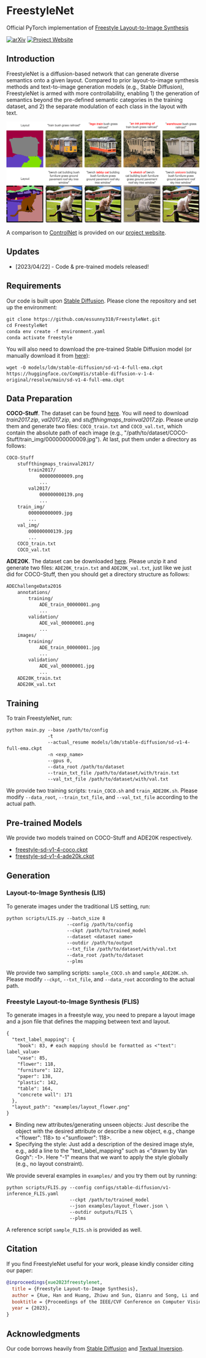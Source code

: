 # FreestyleNet
Official PyTorch implementation of [Freestyle Layout-to-Image Synthesis](https://arxiv.org/abs/2303.14412)

[![arXiv](https://img.shields.io/badge/arXiv-2303.14412-b31b1b.svg)](https://arxiv.org/abs/2303.14412)
[![Project Website](https://img.shields.io/badge/🔗-Project_Website-blue.svg)](https://essunny310.github.io/FreestyleNet/)

## Introduction

FreestyleNet is a diffusion-based network that can generate diverse semantics onto a given layout. Compared to prior layout-to-image synthesis methods and text-to-image generation models (e.g., Stable Diffusion), FreestyleNet is armed with more controllability, enabling 1) the generation of semantics beyond the pre-defined semantic categories in the training dataset, and 2) the separate modulation of each class in the layout with text.

![Teaser](./files/teaser.png)

A comparison to [ControlNet](https://github.com/lllyasviel/ControlNet) is provided on our [project website](https://essunny310.github.io/FreestyleNet/).

## Updates

- \[2023/04/22\] - Code & pre-trained models released!

## Requirements

Our code is built upon [Stable Diffusion](https://github.com/CompVis/stable-diffusion). Please clone the repository and set up the environment:
```
git clone https://github.com/essunny310/FreestyleNet.git
cd FreestyleNet
conda env create -f environment.yaml
conda activate freestyle
```

You will also need to download the pre-trained Stable Diffusion model (or manually download it from [here](https://huggingface.co/CompVis/stable-diffusion-v-1-4-original)):
```
wget -O models/ldm/stable-diffusion/sd-v1-4-full-ema.ckpt https://huggingface.co/CompVis/stable-diffusion-v-1-4-original/resolve/main/sd-v1-4-full-ema.ckpt
```

## Data Preparation

**COCO-Stuff**. The dataset can be found [here](https://github.com/nightrome/cocostuff). You will need to download *train2017.zip*, *val2017.zip*, and *stuffthingmaps_trainval2017.zip*. Please unzip them and generate two files: `COCO_train.txt` and `COCO_val.txt`, which contain the absolute path of each image (e.g., "/path/to/dataset/COCO-Stuff/train_img/000000000009.jpg"). At last, put them under a directory as follows:
```
COCO-Stuff
    stuffthingmaps_trainval2017/
        train2017/
            000000000009.png
            ...
        val2017/
            000000000139.png
            ...
    train_img/
        000000000009.jpg
        ...
    val_img/
        000000000139.jpg
        ...
    COCO_train.txt
    COCO_val.txt
```

**ADE20K**. The dataset can be downloaded [here](http://data.csail.mit.edu/places/ADEchallenge/ADEChallengeData2016.zip). Please unzip it and generate two files: `ADE20K_train.txt` and `ADE20K_val.txt`, just like we just did for COCO-Stuff, then you should get a directory structure as follows:
```
ADEChallengeData2016
    annotations/
        training/
            ADE_train_00000001.png
            ...
        validation/
            ADE_val_00000001.png
            ...
    images/
        training/
            ADE_train_00000001.jpg
            ...
        validation/
            ADE_val_00000001.jpg
            ...
    ADE20K_train.txt
    ADE20K_val.txt
```

## Training

To train FreestyleNet, run:
```
python main.py --base /path/to/config
               -t
               --actual_resume models/ldm/stable-diffusion/sd-v1-4-full-ema.ckpt
               -n <exp_name>
               --gpus 0,
               --data_root /path/to/dataset
               --train_txt_file /path/to/dataset/with/train.txt
               --val_txt_file /path/to/dataset/with/val.txt
```

We provide two training scripts: `train_COCO.sh` and `train_ADE20K.sh`. Please modify `--data_root`,  `--train_txt_file`, and `--val_txt_file` according to the actual path.

## Pre-trained Models

We provide two models trained on COCO-Stuff and ADE20K respectively.
* [freestyle-sd-v1-4-coco.ckpt](https://drive.google.com/file/d/1bAGXJKBXaOVRrJYd08LakOFNoWHhFiBm/view?usp=sharing)
* [freestyle-sd-v1-4-ade20k.ckpt](https://drive.google.com/file/d/1PDoMWRI7EVQc5FyLMClz9e6xtM2DbbD1/view?usp=sharing)

## Generation

### Layout-to-Image Synthesis (LIS)

To generate images under the traditional LIS setting, run:
```
python scripts/LIS.py --batch_size 8
                      --config /path/to/config
                      --ckpt /path/to/trained_model
                      --dataset <dataset name>
                      --outdir /path/to/output
                      --txt_file /path/to/dataset/with/val.txt
                      --data_root /path/to/dataset
                      --plms 
```
We provide two sampling scripts: `sample_COCO.sh` and `sample_ADE20K.sh`. Please modify `--ckpt`, `--txt_file`, and `--data_root` according to the actual path.

### Freestyle Layout-to-Image Synthesis (FLIS)

To generate images in a freestyle way, you need to prepare a layout image and a json file that defines the mapping between text and layout.
```
{
  "text_label_mapping": {
    "book": 83, # each mapping should be formatted as <"text": label_value>
    "vase": 85,
    "flower": 118,
    "furniture": 122,
    "paper": 138,
    "plastic": 142,
    "table": 164,
    "concrete wall": 171
  },
  "layout_path": "examples/layout_flower.png"
}
```
* Binding new attributes/generating unseen objects: Just describe the object with the desired attribute or describe a new object, e.g., change <"flower": 118> to <"sunflower": 118>.
* Specifying the style: Just add a description of the desired image style, e.g., add a line to the "text_label_mapping" such as <"drawn by Van Gogh": -1>. Here "-1" means that we want to apply the style globally (e.g., no layout constraint).


We provide several examples in `examples/` and you try them out by running:
```
python scripts/FLIS.py --config configs/stable-diffusion/v1-inference_FLIS.yaml
                       --ckpt /path/to/trained_model
                       --json examples/layout_flower.json \
                       --outdir outputs/FLIS \
                       --plms 
```                                             
A reference script `sample_FLIS.sh` is provided as well.

## Citation

If you find FreestyleNet useful for your work, please kindly consider citing our paper:

```bibtex
@inproceedings{xue2023freestylenet,
  title = {Freestyle Layout-to-Image Synthesis},
  author = {Xue, Han and Huang, Zhiwu and Sun, Qianru and Song, Li and Zhang, Wenjun},
  booktitle = {Proceedings of the IEEE/CVF Conference on Computer Vision and Pattern Recognition (CVPR)}, 
  year = {2023},
}
```

## Acknowledgments

Our code borrows heavily from [Stable Diffusion](https://github.com/CompVis/stable-diffusion) and [Textual Inversion](https://github.com/rinongal/textual_inversion).
